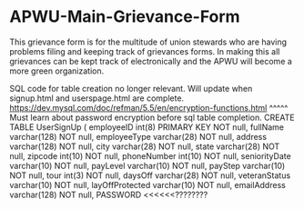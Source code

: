 # APWU-Main-Grievance-Form
This grievance form is for the multitude of union stewards who are having problems filing and keeping track of grievances forms.
In making this all grievances can be kept track of electronically and the APWU will become a
more green organization.

SQL code for table creation no longer relevant. Will update when signup.html and userspage.html are complete.
https://dev.mysql.com/doc/refman/5.5/en/encryption-functions.html
^^^^^
Must learn about password encryption before sql table completion.
CREATE TABLE UserSignUp (
	employeeID int(8) PRIMARY KEY NOT null,
	fullName varchar(128) NOT null,
    employeeType varchar(28) NOT null,
    address varchar(128) NOT null,
    city varchar(28) NOT null,
    state varchar(28) NOT null,
    zipcode int(10) NOT null,
    phoneNumber int(10) NOT null,
    seniorityDate varchar(10) NOT null,
    payLevel varchar(10) NOT null,
    payStep varchar(10) NOT null,
    tour int(3) NOT null,
    daysOff varchar(28) NOT null,
    veteranStatus varchar(10) NOT null,
    layOffProtected varchar(10) NOT null,
    emailAddress varchar(128) NOT null,
    PASSWORD <<<<<<????????
